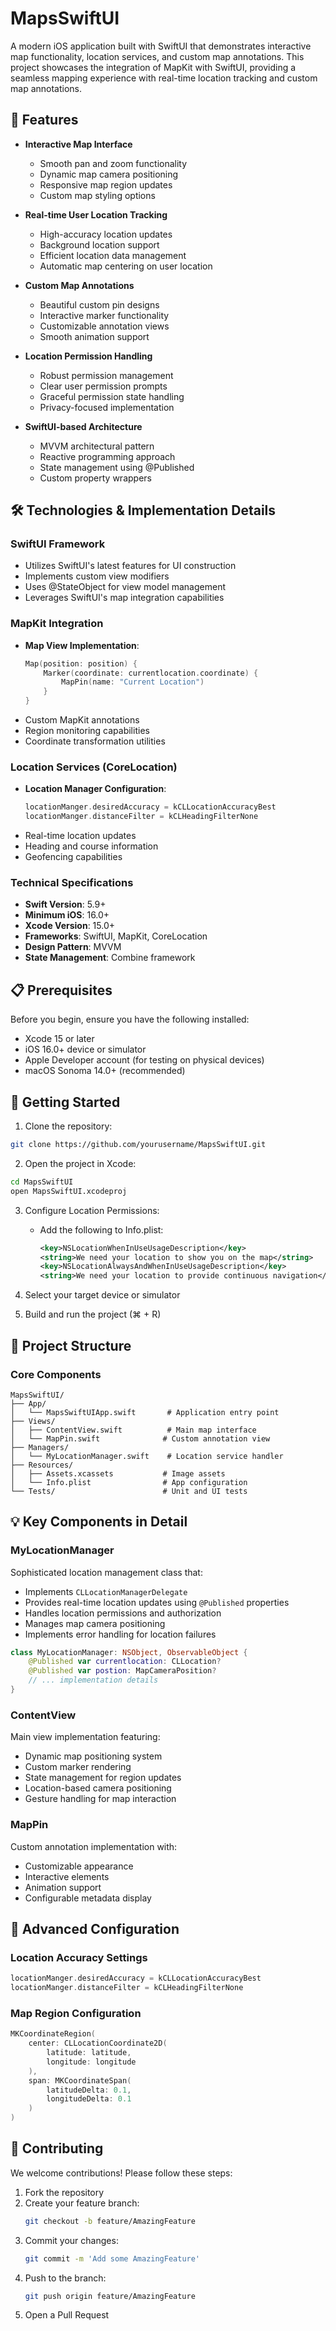 # MapsSwiftUI

A modern iOS application built with SwiftUI that demonstrates interactive map functionality, location services, and custom map annotations. This project showcases the integration of MapKit with SwiftUI, providing a seamless mapping experience with real-time location tracking and custom map annotations.

## 📱 Features

- **Interactive Map Interface**
  - Smooth pan and zoom functionality
  - Dynamic map camera positioning
  - Responsive map region updates
  - Custom map styling options
  
- **Real-time User Location Tracking**
  - High-accuracy location updates
  - Background location support
  - Efficient location data management
  - Automatic map centering on user location
  
- **Custom Map Annotations**
  - Beautiful custom pin designs
  - Interactive marker functionality
  - Customizable annotation views
  - Smooth animation support
  
- **Location Permission Handling**
  - Robust permission management
  - Clear user permission prompts
  - Graceful permission state handling
  - Privacy-focused implementation
  
- **SwiftUI-based Architecture**
  - MVVM architectural pattern
  - Reactive programming approach
  - State management using @Published
  - Custom property wrappers

## 🛠 Technologies & Implementation Details

### SwiftUI Framework
- Utilizes SwiftUI's latest features for UI construction
- Implements custom view modifiers
- Uses @StateObject for view model management
- Leverages SwiftUI's map integration capabilities

### MapKit Integration
- **Map View Implementation**:
  ```swift
  Map(position: position) {
      Marker(coordinate: currentlocation.coordinate) {
          MapPin(name: "Current Location")
      }
  }
  ```
- Custom MapKit annotations
- Region monitoring capabilities
- Coordinate transformation utilities

### Location Services (CoreLocation)
- **Location Manager Configuration**:
  ```swift
  locationManger.desiredAccuracy = kCLLocationAccuracyBest
  locationManger.distanceFilter = kCLHeadingFilterNone
  ```
- Real-time location updates
- Heading and course information
- Geofencing capabilities

### Technical Specifications
- **Swift Version**: 5.9+
- **Minimum iOS**: 16.0+
- **Xcode Version**: 15.0+
- **Frameworks**: SwiftUI, MapKit, CoreLocation
- **Design Pattern**: MVVM
- **State Management**: Combine framework

## 📋 Prerequisites

Before you begin, ensure you have the following installed:
- Xcode 15 or later
- iOS 16.0+ device or simulator
- Apple Developer account (for testing on physical devices)
- macOS Sonoma 14.0+ (recommended)

## 🚀 Getting Started

1. Clone the repository:
```bash
git clone https://github.com/yourusername/MapsSwiftUI.git
```

2. Open the project in Xcode:
```bash
cd MapsSwiftUI
open MapsSwiftUI.xcodeproj
```

3. Configure Location Permissions:
   - Add the following to Info.plist:
     ```xml
     <key>NSLocationWhenInUseUsageDescription</key>
     <string>We need your location to show you on the map</string>
     <key>NSLocationAlwaysAndWhenInUseUsageDescription</key>
     <string>We need your location to provide continuous navigation</string>
     ```

4. Select your target device or simulator

5. Build and run the project (⌘ + R)

## 📁 Project Structure

### Core Components
```
MapsSwiftUI/
├── App/
│   └── MapsSwiftUIApp.swift       # Application entry point
├── Views/
│   ├── ContentView.swift          # Main map interface
│   └── MapPin.swift              # Custom annotation view
├── Managers/
│   └── MyLocationManager.swift    # Location service handler
├── Resources/
│   ├── Assets.xcassets           # Image assets
│   └── Info.plist                # App configuration
└── Tests/                        # Unit and UI tests
```

## 💡 Key Components in Detail

### MyLocationManager
Sophisticated location management class that:
- Implements `CLLocationManagerDelegate`
- Provides real-time location updates using `@Published` properties
- Handles location permissions and authorization
- Manages map camera positioning
- Implements error handling for location failures

```swift
class MyLocationManager: NSObject, ObservableObject {
    @Published var currentlocation: CLLocation?
    @Published var postion: MapCameraPosition?
    // ... implementation details
}
```

### ContentView
Main view implementation featuring:
- Dynamic map positioning system
- Custom marker rendering
- State management for region updates
- Location-based camera positioning
- Gesture handling for map interaction

### MapPin
Custom annotation implementation with:
- Customizable appearance
- Interactive elements
- Animation support
- Configurable metadata display

## 🔧 Advanced Configuration

### Location Accuracy Settings
```swift
locationManger.desiredAccuracy = kCLLocationAccuracyBest
locationManger.distanceFilter = kCLHeadingFilterNone
```

### Map Region Configuration
```swift
MKCoordinateRegion(
    center: CLLocationCoordinate2D(
        latitude: latitude,
        longitude: longitude
    ),
    span: MKCoordinateSpan(
        latitudeDelta: 0.1,
        longitudeDelta: 0.1
    )
)
```

## 🤝 Contributing

We welcome contributions! Please follow these steps:

1. Fork the repository
2. Create your feature branch:
   ```bash
   git checkout -b feature/AmazingFeature
   ```
3. Commit your changes:
   ```bash
   git commit -m 'Add some AmazingFeature'
   ```
4. Push to the branch:
   ```bash
   git push origin feature/AmazingFeature
   ```
5. Open a Pull Request
